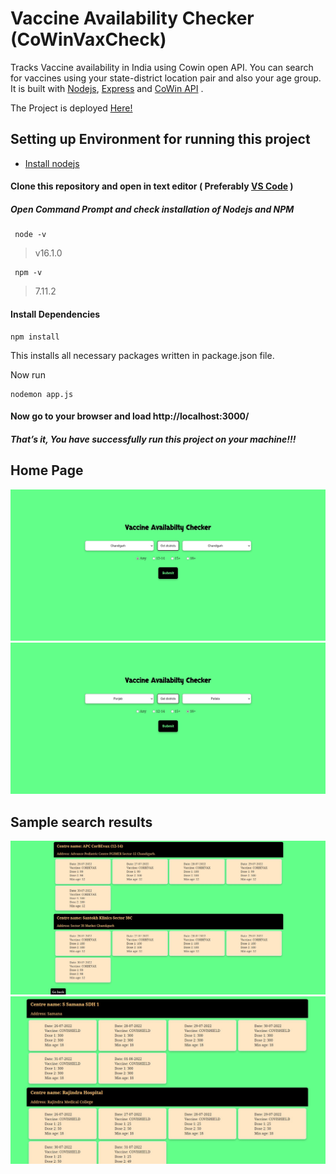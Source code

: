 # Vaccine Availability Checker (CoWinVaxCheck)


Tracks Vaccine availability in India using Cowin open API.
You can search for vaccines using your state-district location pair and also your age group.
   It is built with [Nodejs](https://nodejs.org/), [Express](https://expressjs.com/) and [CoWin API](https://apisetu.gov.in/public/marketplace/api/cowin#/Appointment%20Availability%20APIs/calendarByDistrict) .

The Project is deployed [Here!](https://cowinvaxcheck.herokuapp.com/)


## Setting up Environment for running this project
  * [Install nodejs](https://nodejs.org/en/download/package-manager/#windows)
 


#### Clone this repository and open in text editor ( Preferably [VS Code](https://code.visualstudio.com/) )
 
 ##### Open Command Prompt and check installation of Nodejs and NPM

     node -v
 
>v16.1.0


     npm -v

>7.11.2

  #### Install Dependencies 
    npm install
This installs all necessary packages written in package.json file.

Now run

    nodemon app.js

 #### Now go to your browser and load http://localhost:3000/ 
 ##### That’s it, You have successfully run this project on your machine!!!
 
 ## Home Page 
 ![home page-1](https://github.com/HarshitRana/CowinVaxCheck/blob/deploy-test/img/home.jpg)
 ![home page-2](https://github.com/HarshitRana/CowinVaxCheck/blob/deploy-test/img/home2.jpg)



 ## Sample search results
 ![login](https://github.com/HarshitRana/CowinVaxCheck/blob/deploy-test/img/index.jpg)
 ![sign up](https://github.com/HarshitRana/CowinVaxCheck/blob/deploy-test/img/index2.jpg)



